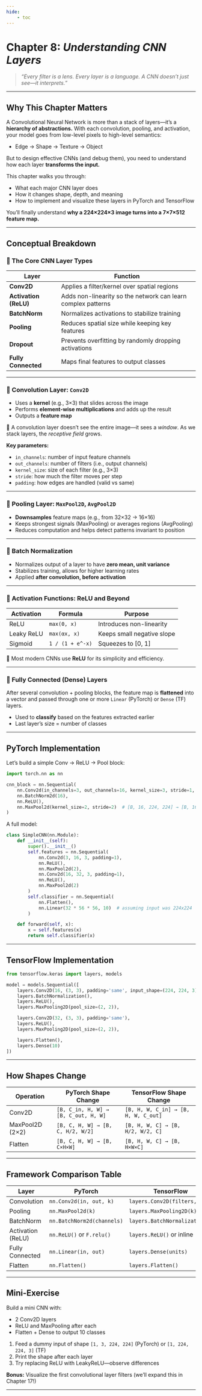 ```yaml
---
hide:
    - toc
---
```


# Chapter 8: *Understanding CNN Layers*

> *“Every filter is a lens. Every layer is a language. A CNN doesn’t just see—it interprets.”*

---

## Why This Chapter Matters

A Convolutional Neural Network is more than a stack of layers—it’s a **hierarchy of abstractions.** With each convolution, pooling, and activation, your model goes from low-level pixels to high-level semantics:

* Edge → Shape → Texture → Object

But to design effective CNNs (and debug them), you need to understand how each layer **transforms the input.**

This chapter walks you through:

* What each major CNN layer does
* How it changes shape, depth, and meaning
* How to implement and visualize these layers in PyTorch and TensorFlow

You’ll finally understand **why a 224×224×3 image turns into a 7×7×512 feature map.**

---

## Conceptual Breakdown

### 🔹 The Core CNN Layer Types

| Layer                 | Function                                                     |
| --------------------- | ------------------------------------------------------------ |
| **Conv2D**            | Applies a filter/kernel over spatial regions                 |
| **Activation (ReLU)** | Adds non-linearity so the network can learn complex patterns |
| **BatchNorm**         | Normalizes activations to stabilize training                 |
| **Pooling**           | Reduces spatial size while keeping key features              |
| **Dropout**           | Prevents overfitting by randomly dropping activations        |
| **Fully Connected**   | Maps final features to output classes                        |

---

### 🔹 Convolution Layer: `Conv2D`

* Uses a **kernel** (e.g., 3×3) that slides across the image
* Performs **element-wise multiplications** and adds up the result
* Outputs a **feature map**

📌 A convolution layer doesn’t see the entire image—it sees a *window*. As we stack layers, the *receptive field* grows.

**Key parameters:**

* `in_channels`: number of input feature channels
* `out_channels`: number of filters (i.e., output channels)
* `kernel_size`: size of each filter (e.g., 3×3)
* `stride`: how much the filter moves per step
* `padding`: how edges are handled (valid vs same)

---

### 🔹 Pooling Layer: `MaxPool2D`, `AvgPool2D`

* **Downsamples** feature maps (e.g., from 32×32 → 16×16)
* Keeps strongest signals (MaxPooling) or averages regions (AvgPooling)
* Reduces computation and helps detect patterns invariant to position

---

### 🔹 Batch Normalization

* Normalizes output of a layer to have **zero mean, unit variance**
* Stabilizes training, allows for higher learning rates
* Applied **after convolution, before activation**

---

### 🔹 Activation Functions: ReLU and Beyond

| Activation | Formula          | Purpose                    |
| ---------- | ---------------- | -------------------------- |
| ReLU       | `max(0, x)`      | Introduces non-linearity   |
| Leaky ReLU | `max(αx, x)`     | Keeps small negative slope |
| Sigmoid    | `1 / (1 + e^-x)` | Squeezes to \[0, 1]        |

📌 Most modern CNNs use **ReLU** for its simplicity and efficiency.

---

### 🔹 Fully Connected (Dense) Layers

After several convolution + pooling blocks, the feature map is **flattened** into a vector and passed through one or more `Linear` (PyTorch) or `Dense` (TF) layers.

* Used to **classify** based on the features extracted earlier
* Last layer’s size = number of classes

---

## PyTorch Implementation

Let’s build a simple Conv → ReLU → Pool block:

```python
import torch.nn as nn

cnn_block = nn.Sequential(
    nn.Conv2d(in_channels=3, out_channels=16, kernel_size=3, stride=1, padding=1),  # [B, 3, 224, 224] → [B, 16, 224, 224]
    nn.BatchNorm2d(16),
    nn.ReLU(),
    nn.MaxPool2d(kernel_size=2, stride=2)  # [B, 16, 224, 224] → [B, 16, 112, 112]
)
```

A full model:

```python
class SimpleCNN(nn.Module):
    def __init__(self):
        super().__init__()
        self.features = nn.Sequential(
            nn.Conv2d(3, 16, 3, padding=1),
            nn.ReLU(),
            nn.MaxPool2d(2),
            nn.Conv2d(16, 32, 3, padding=1),
            nn.ReLU(),
            nn.MaxPool2d(2)
        )
        self.classifier = nn.Sequential(
            nn.Flatten(),
            nn.Linear(32 * 56 * 56, 10)  # assuming input was 224x224
        )

    def forward(self, x):
        x = self.features(x)
        return self.classifier(x)
```

---

## TensorFlow Implementation

```python
from tensorflow.keras import layers, models

model = models.Sequential([
    layers.Conv2D(16, (3, 3), padding='same', input_shape=(224, 224, 3)),
    layers.BatchNormalization(),
    layers.ReLU(),
    layers.MaxPooling2D(pool_size=(2, 2)),

    layers.Conv2D(32, (3, 3), padding='same'),
    layers.ReLU(),
    layers.MaxPooling2D(pool_size=(2, 2)),

    layers.Flatten(),
    layers.Dense(10)
])
```

---

## How Shapes Change

| Operation       | PyTorch Shape Change                 | TensorFlow Shape Change              |
| --------------- | ------------------------------------ | ------------------------------------ |
| Conv2D          | `[B, C_in, H, W] → [B, C_out, H, W]` | `[B, H, W, C_in] → [B, H, W, C_out]` |
| MaxPool2D (2×2) | `[B, C, H, W] → [B, C, H/2, W/2]`    | `[B, H, W, C] → [B, H/2, W/2, C]`    |
| Flatten         | `[B, C, H, W] → [B, C×H×W]`          | `[B, H, W, C] → [B, H×W×C]`          |

---

## Framework Comparison Table

| Layer             | PyTorch                    | TensorFlow                    |
| ----------------- | -------------------------- | ----------------------------- |
| Convolution       | `nn.Conv2d(in, out, k)`    | `layers.Conv2D(filters, k)`   |
| Pooling           | `nn.MaxPool2d(k)`          | `layers.MaxPooling2D(k)`      |
| BatchNorm         | `nn.BatchNorm2d(channels)` | `layers.BatchNormalization()` |
| Activation (ReLU) | `nn.ReLU()` or `F.relu()`  | `layers.ReLU()` or inline     |
| Fully Connected   | `nn.Linear(in, out)`       | `layers.Dense(units)`         |
| Flatten           | `nn.Flatten()`             | `layers.Flatten()`            |

---

## Mini-Exercise

Build a mini CNN with:

* 2 Conv2D layers
* ReLU and MaxPooling after each
* Flatten + Dense to output 10 classes

1. Feed a dummy input of shape `[1, 3, 224, 224]` (PyTorch) or `[1, 224, 224, 3]` (TF)
2. Print the shape after each layer
3. Try replacing ReLU with LeakyReLU—observe differences

**Bonus:** Visualize the first convolutional layer filters (we’ll expand this in Chapter 17!)

---